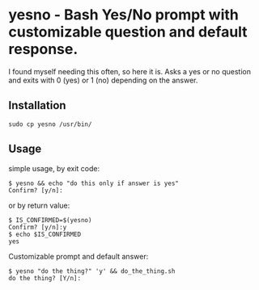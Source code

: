 # yesno - Bash Yes/No prompt with customizable question and default response.

I found myself needing this often, so here it is. Asks a yes or no question and exits with 0 (yes) or 1 (no) depending on the answer.

## Installation

```
sudo cp yesno /usr/bin/
```

## Usage

simple usage, by exit code:

```
$ yesno && echo "do this only if answer is yes"
Confirm? [y/n]:
```

or by return value:

```
$ IS_CONFIRMED=$(yesno)
Confirm? [y/n]:y
$ echo $IS_CONFIRMED
yes
```


Customizable prompt and default answer:

```
$ yesno "do the thing?" 'y' && do_the_thing.sh
do the thing? [Y/n]:
```



